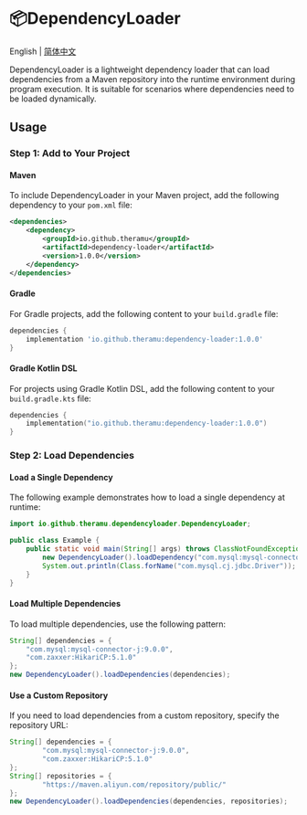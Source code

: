 # 📦DependencyLoader

English | [简体中文](./README.zh-CN.md)

DependencyLoader is a lightweight dependency loader that can load dependencies from a Maven repository into the runtime environment during program execution. It is suitable for scenarios where dependencies need to be loaded dynamically.
## Usage

### Step 1: Add to Your Project

#### Maven
To include DependencyLoader in your Maven project, add the following dependency to your `pom.xml` file:
```xml
<dependencies>
    <dependency>
        <groupId>io.github.theramu</groupId>
        <artifactId>dependency-loader</artifactId>
        <version>1.0.0</version>
    </dependency>
</dependencies>
```

#### Gradle
For Gradle projects, add the following content to your `build.gradle` file:
```groovy
dependencies {
    implementation 'io.github.theramu:dependency-loader:1.0.0'
}
```

#### Gradle Kotlin DSL
For projects using Gradle Kotlin DSL, add the following content to your `build.gradle.kts` file:
```kotlin
dependencies {
    implementation("io.github.theramu:dependency-loader:1.0.0")
}
```

### Step 2: Load Dependencies

#### Load a Single Dependency
The following example demonstrates how to load a single dependency at runtime:
```java
import io.github.theramu.dependencyloader.DependencyLoader;

public class Example {
    public static void main(String[] args) throws ClassNotFoundException {
        new DependencyLoader().loadDependency("com.mysql:mysql-connector-j:9.0.0");
        System.out.println(Class.forName("com.mysql.cj.jdbc.Driver"));
    }
}
```

#### Load Multiple Dependencies
To load multiple dependencies, use the following pattern:
```java
String[] dependencies = {
    "com.mysql:mysql-connector-j:9.0.0",
    "com.zaxxer:HikariCP:5.1.0"
};
new DependencyLoader().loadDependencies(dependencies);
```

#### Use a Custom Repository
If you need to load dependencies from a custom repository, specify the repository URL:
```java
String[] dependencies = {
        "com.mysql:mysql-connector-j:9.0.0",
        "com.zaxxer:HikariCP:5.1.0"
};
String[] repositories = {
        "https://maven.aliyun.com/repository/public/"
};
new DependencyLoader().loadDependencies(dependencies, repositories);
```
